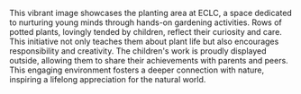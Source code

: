 This vibrant image showcases the planting area at ECLC, a space dedicated to nurturing young minds through hands-on gardening activities. Rows of potted plants, lovingly tended by children, reflect their curiosity and care. This initiative not only teaches them about plant life but also encourages responsibility and creativity. The children's work is proudly displayed outside, allowing them to share their achievements with parents and peers. This engaging environment fosters a deeper connection with nature, inspiring a lifelong appreciation for the natural world.